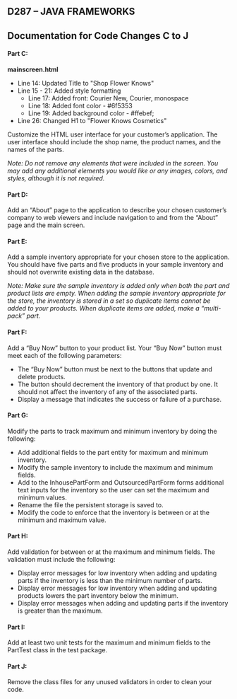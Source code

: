 ## D287 – JAVA FRAMEWORKS
## Documentation for Code Changes C to J

#### Part C: 
**mainscreen.html**
* Line 14: Updated Title to "Shop Flower Knows"
* Line 15 - 21: Added style formatting
  * Line 17: Added front: Courier New, Courier, monospace
  * Line 18: Added font color - #6f5353
  * Line 19: Added background color - #ffebef;
* Line 26: Changed H1 to "Flower Knows Cosmetics"

Customize the HTML user interface for your customer’s application. The user interface should include the shop name, the product names, and the names of the parts.

_Note: Do not remove any elements that were included in the screen. You may add any additional elements you would like or any images, colors, and styles, although it is not required._

#### Part D:

Add an “About” page to the application to describe your chosen customer’s company to web viewers and include navigation to and from the “About” page and the main screen.

#### Part E:
Add a sample inventory appropriate for your chosen store to the application. You should have five parts and five products in your sample inventory and should not overwrite existing data in the database.

_Note: Make sure the sample inventory is added only when both the part and product lists are empty. When adding the sample inventory appropriate for the store, the inventory is stored in a set so duplicate items cannot be added to your products. When duplicate items are added, make a “multi-pack” part._

#### Part F:

Add a “Buy Now” button to your product list. Your “Buy Now” button must meet each of the following parameters:
* The “Buy Now” button must be next to the buttons that update and delete products.
* The button should decrement the inventory of that product by one. It should not affect the inventory of any of the associated parts.
* Display a message that indicates the success or failure of a purchase.

#### Part G:
Modify the parts to track maximum and minimum inventory by doing the following:
* Add additional fields to the part entity for maximum and minimum inventory.
* Modify the sample inventory to include the maximum and minimum fields.
* Add to the InhousePartForm and OutsourcedPartForm forms additional text inputs for the inventory so the user can set the maximum and minimum values.
* Rename the file the persistent storage is saved to.
* Modify the code to enforce that the inventory is between or at the minimum and maximum value.

#### Part H:
Add validation for between or at the maximum and minimum fields. The validation must include the following:
* Display error messages for low inventory when adding and updating parts if the inventory is less than the minimum number of parts.
* Display error messages for low inventory when adding and updating products lowers the part inventory below the minimum.
* Display error messages when adding and updating parts if the inventory is greater than the maximum.

#### Part I:
Add at least two unit tests for the maximum and minimum fields to the PartTest class in the test package.

#### Part J:
Remove the class files for any unused validators in order to clean your code.

